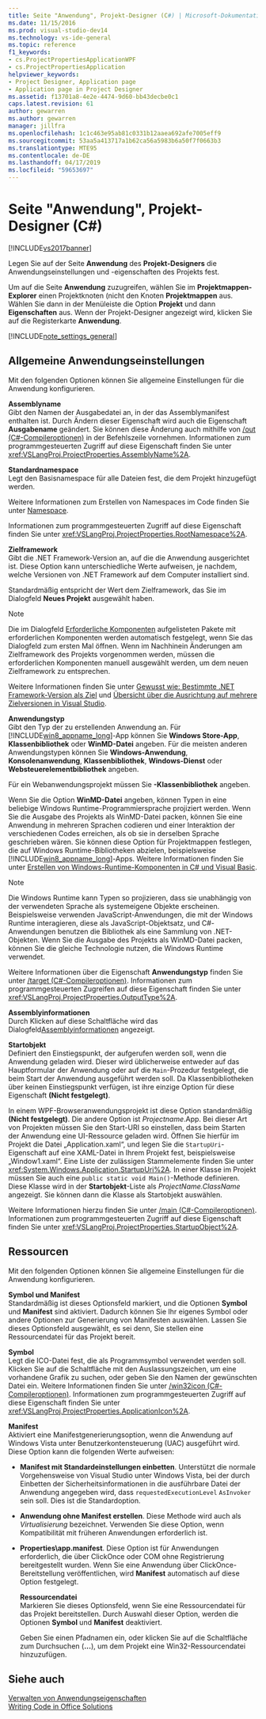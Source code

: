 ```yaml
---
title: Seite "Anwendung", Projekt-Designer (C#) | Microsoft-Dokumentation
ms.date: 11/15/2016
ms.prod: visual-studio-dev14
ms.technology: vs-ide-general
ms.topic: reference
f1_keywords:
- cs.ProjectPropertiesApplicationWPF
- cs.ProjectPropertiesApplication
helpviewer_keywords:
- Project Designer, Application page
- Application page in Project Designer
ms.assetid: f13701a8-4e2e-4474-9d60-bb43decbe0c1
caps.latest.revision: 61
author: gewarren
ms.author: gewarren
manager: jillfra
ms.openlocfilehash: 1c1c463e95ab81c0331b12aaea692afe7005eff9
ms.sourcegitcommit: 53aa5a413717a1b62ca56a5983b6a50f7f0663b3
ms.translationtype: MTE95
ms.contentlocale: de-DE
ms.lasthandoff: 04/17/2019
ms.locfileid: "59653697"
---
```

# <a name="application-page-project-designer-c"></a>Seite "Anwendung", Projekt-Designer (C#)
[!INCLUDE[vs2017banner](../../includes/vs2017banner.md)]

Legen Sie auf der Seite **Anwendung** des **Projekt-Designers** die Anwendungseinstellungen und -eigenschaften des Projekts fest.  
  
 Um auf die Seite **Anwendung** zuzugreifen, wählen Sie im **Projektmappen-Explorer** einen Projektknoten (nicht den Knoten **Projektmappen** aus. Wählen Sie dann in der Menüleiste die Option **Projekt** und dann **Eigenschaften** aus. Wenn der Projekt-Designer angezeigt wird, klicken Sie auf die Registerkarte **Anwendung**.  
  
 [!INCLUDE[note_settings_general](../../includes/note-settings-general-md.md)]  
  
## <a name="general-application-settings"></a>Allgemeine Anwendungseinstellungen  
 Mit den folgenden Optionen können Sie allgemeine Einstellungen für die Anwendung konfigurieren.  
  
 **Assemblyname**  
 Gibt den Namen der Ausgabedatei an, in der das Assemblymanifest enthalten ist. Durch Ändern dieser Eigenschaft wird auch die Eigenschaft **Ausgabename** geändert. Sie können diese Änderung auch mithilfe von [/out (C#-Compileroptionen)](http://msdn.microsoft.com/library/70d91d01-7bd2-4aea-ba8b-4e9807e9caa5) in der Befehlszeile vornehmen. Informationen zum programmgesteuerten Zugriff auf diese Eigenschaft finden Sie unter <xref:VSLangProj.ProjectProperties.AssemblyName%2A>.  
  
 **Standardnamespace**  
 Legt den Basisnamespace für alle Dateien fest, die dem Projekt hinzugefügt werden.  
  
 Weitere Informationen zum Erstellen von Namespaces im Code finden Sie unter [Namespace](http://msdn.microsoft.com/library/0a788423-9110-42e0-97d9-bda41ca4870f).  
  
 Informationen zum programmgesteuerten Zugriff auf diese Eigenschaft finden Sie unter <xref:VSLangProj.ProjectProperties.RootNamespace%2A>.  
  
 **Zielframework**  
 Gibt die .NET Framework-Version an, auf die die Anwendung ausgerichtet ist. Diese Option kann unterschiedliche Werte aufweisen, je nachdem, welche Versionen von .NET Framework auf dem Computer installiert sind.  
  
 Standardmäßig entspricht der Wert dem Zielframework, das Sie im Dialogfeld **Neues Projekt** ausgewählt haben.  
  
> [!NOTE]
>  Die im Dialogfeld [Erforderliche Komponenten](../../ide/reference/prerequisites-dialog-box.md) aufgelisteten Pakete mit erforderlichen Komponenten werden automatisch festgelegt, wenn Sie das Dialogfeld zum ersten Mal öffnen. Wenn im Nachhinein Änderungen am Zielframework des Projekts vorgenommen werden, müssen die erforderlichen Komponenten manuell ausgewählt werden, um dem neuen Zielframework zu entsprechen.  
  
 Weitere Informationen finden Sie unter [Gewusst wie: Bestimmte .NET Framework-Version als Ziel](../../ide/how-to-target-a-version-of-the-dotnet-framework.md) und [Übersicht über die Ausrichtung auf mehrere Zielversionen in Visual Studio](../../ide/visual-studio-multi-targeting-overview.md).  
  
 **Anwendungstyp**  
 Gibt den Typ der zu erstellenden Anwendung an. Für [!INCLUDE[win8_appname_long](../../includes/win8-appname-long-md.md)]-App können Sie **Windows Store-App**, **Klassenbibliothek** oder **WinMD-Datei** angeben. Für die meisten anderen Anwendungstypen können Sie **Windows-Anwendung**, **Konsolenanwendung**, **Klassenbibliothek**, **Windows-Dienst** oder **Websteuerelementbibliothek** angeben.  
  
 Für ein Webanwendungsprojekt müssen Sie **-Klassenbibliothek** angeben.  
  
 Wenn Sie die Option **WinMD-Datei** angeben, können Typen in eine beliebige Windows Runtime-Programmiersprache projiziert werden. Wenn Sie die Ausgabe des Projekts als WinMD-Datei packen, können Sie eine Anwendung in mehreren Sprachen codieren und einer Interaktion der verschiedenen Codes erreichen, als ob sie in derselben Sprache geschrieben wären. Sie können diese Option für Projektmappen festlegen, die auf Windows Runtime-Bibliotheken abzielen, beispielsweise [!INCLUDE[win8_appname_long](../../includes/win8-appname-long-md.md)]-Apps. Weitere Informationen finden Sie unter [Erstellen von Windows-Runtime-Komponenten in C# und Visual Basic](http://go.microsoft.com/fwlink/?LinkId=231895).  
  
> [!NOTE]
>  Die Windows Runtime kann Typen so projizieren, dass sie unabhängig von der verwendeten Sprache als systemeigene Objekte erscheinen. Beispielsweise verwenden JavaScript-Anwendungen, die mit der Windows Runtime interagieren, diese als JavaScript-Objektsatz, und C#-Anwendungen benutzen die Bibliothek als eine Sammlung von .NET-Objekten. Wenn Sie die Ausgabe des Projekts als WinMD-Datei packen, können Sie die gleiche Technologie nutzen, die Windows Runtime verwendet.  
  
 Weitere Informationen über die Eigenschaft **Anwendungstyp** finden Sie unter [/target (C#-Compileroptionen)](http://msdn.microsoft.com/library/a18bbd8e-bbf7-49e7-992c-717d0eb1f76f). Informationen zum programmgesteuerten Zugreifen auf diese Eigenschaft finden Sie unter <xref:VSLangProj.ProjectProperties.OutputType%2A>.  
  
 **Assemblyinformationen**  
 Durch Klicken auf diese Schaltfläche wird das Dialogfeld[Assemblyinformationen](../../ide/reference/assembly-information-dialog-box.md) angezeigt.  
  
 **Startobjekt**  
 Definiert den Einstiegspunkt, der aufgerufen werden soll, wenn die Anwendung geladen wird. Dieser wird üblicherweise entweder auf das Hauptformular der Anwendung oder auf die `Main`-Prozedur festgelegt, die beim Start der Anwendung ausgeführt werden soll. Da Klassenbibliotheken über keinen Einstiegspunkt verfügen, ist ihre einzige Option für diese Eigenschaft **(Nicht festgelegt)**.  
  
 In einem WPF-Browseranwendungsprojekt ist diese Option standardmäßig **(Nicht festgelegt)**. Die andere Option ist *Projectname*.App. Bei dieser Art von Projekten müssen Sie den Start-URI so einstellen, dass beim Starten der Anwendung eine UI-Ressource geladen wird. Öffnen Sie hierfür im Projekt die Datei „Application.xaml“, und legen Sie die `StartupUri`-Eigenschaft auf eine XAML-Datei in Ihrem Projekt fest, beispielsweise „Window1.xaml“. Eine Liste der zulässigen Stammelemente finden Sie unter <xref:System.Windows.Application.StartupUri%2A>. In einer Klasse im Projekt müssen Sie auch eine `public static void Main()`-Methode definieren. Diese Klasse wird in der **Startobjekt**-Liste als *ProjectName.ClassName* angezeigt. Sie können dann die Klasse als Startobjekt auswählen.  
  
 Weitere Informationen hierzu finden Sie unter [/main (C#-Compileroptionen)](http://msdn.microsoft.com/library/975cf4d5-36ac-4530-826c-4aad0c7f2049). Informationen zum programmgesteuerten Zugriff auf diese Eigenschaft finden Sie unter <xref:VSLangProj.ProjectProperties.StartupObject%2A>.  
  
## <a name="resources"></a>Ressourcen  
 Mit den folgenden Optionen können Sie allgemeine Einstellungen für die Anwendung konfigurieren.  
  
 **Symbol und Manifest**  
 Standardmäßig ist dieses Optionsfeld markiert, und die Optionen **Symbol** und **Manifest** sind aktiviert. Dadurch können Sie Ihr eigenes Symbol oder andere Optionen zur Generierung von Manifesten auswählen. Lassen Sie dieses Optionsfeld ausgewählt, es sei denn, Sie stellen eine Ressourcendatei für das Projekt bereit.  
  
 **Symbol**  
 Legt die ICO-Datei fest, die als Programmsymbol verwendet werden soll. Klicken Sie auf die Schaltfläche mit den Auslassungszeichen, um eine vorhandene Grafik zu suchen, oder geben Sie den Namen der gewünschten Datei ein. Weitere Informationen finden Sie unter [/win32icon (C#-Compileroptionen)](http://msdn.microsoft.com/library/756d9b6d-ab07-41b7-ba58-5bd88f711138). Informationen zum programmgesteuerten Zugriff auf diese Eigenschaft finden Sie unter <xref:VSLangProj.ProjectProperties.ApplicationIcon%2A>.  
  
 **Manifest**  
 Aktiviert eine Manifestgenerierungsoption, wenn die Anwendung auf Windows Vista unter Benutzerkontensteuerung (UAC) ausgeführt wird. Diese Option kann die folgenden Werte aufweisen:  
  
- **Manifest mit Standardeinstellungen einbetten**. Unterstützt die normale Vorgehensweise von Visual Studio unter Windows Vista, bei der durch Einbetten der Sicherheitsinformationen in die ausführbare Datei der Anwendung angegeben wird, dass `requestedExecutionLevel` `AsInvoker` sein soll. Dies ist die Standardoption.  
  
- **Anwendung ohne Manifest erstellen**. Diese Methode wird auch als *Virtualisierung* bezeichnet. Verwenden Sie diese Option, wenn Kompatibilität mit früheren Anwendungen erforderlich ist.  
  
- **Properties\app.manifest**. Diese Option ist für Anwendungen erforderlich, die über ClickOnce oder COM ohne Registrierung bereitgestellt wurden. Wenn Sie eine Anwendung über ClickOnce-Bereitstellung veröffentlichen, wird **Manifest** automatisch auf diese Option festgelegt.  
  
  **Ressourcendatei**  
  Markieren Sie dieses Optionsfeld, wenn Sie eine Ressourcendatei für das Projekt bereitstellen. Durch Auswahl dieser Option, werden die Optionen **Symbol** und **Manifest** deaktiviert.  
  
  Geben Sie einen Pfadnamen ein, oder klicken Sie auf die Schaltfläche zum Durchsuchen (**...**), um dem Projekt eine Win32-Ressourcendatei hinzuzufügen.  
  
## <a name="see-also"></a>Siehe auch  
[Verwalten von Anwendungseigenschaften](../../ide/application-properties.md)  
 [Writing Code in Office Solutions](http://msdn.microsoft.com/library/2d4d8fd0-e881-4829-976f-0d1a9221dec0)
